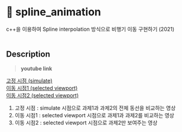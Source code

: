 # 🛬 spline_animation
c++을 이용하여 Spline interpolation 방식으로 비행기 이동 구현하기 (2021)
<br><br>

## Description
> **youtube link**

[고정 시점 (simulate)](https://youtu.be/hkHDcL_PwOQ) <br>
[이동 시점1 (selected viewport)](https://youtu.be/G9tq5QfIPzQ) <br>
[이동 시점2 (selected viewport)](https://youtu.be/a_pZz3Pdwd8)

1. 고정 시점 : simulate 시점으로 과제1과 과제2의 전체 동선을 비교하는 영상
2. 이동 시점1 : selected viewport 시점으로 과제1과 과제2를 비교하는 영상
3. 이동 시점2 : selected viewport 시점으로 과제2만 보여주는 영상
